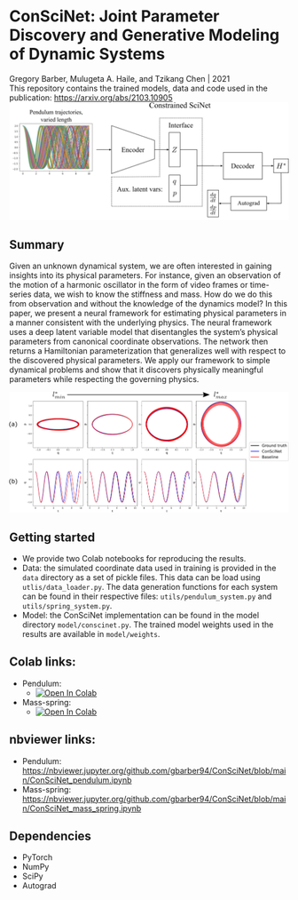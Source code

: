# ConSciNet: Joint Parameter Discovery and Generative Modeling of Dynamic Systems

Gregory Barber, Mulugeta A. Haile, and Tzikang Chen | 2021
<br>
This repository contains the trained models, data and code used in the publication: https://arxiv.org/abs/2103.10905
![](figures/ConSciNet_arch.png)

## Summary

Given an unknown dynamical system, we are often interested in gaining insights into its physical
parameters. For instance, given an observation of the motion of a harmonic oscillator in the form of
video frames or time-series data, we wish to know the stiffness and mass. How
do we do this from observation and without the knowledge of the dynamics model? In this paper,
we present a neural framework for estimating physical parameters in a manner consistent with the
underlying physics. The neural framework uses a deep latent variable model that disentangles the
system’s physical parameters from canonical coordinate observations. The network then returns a
Hamiltonian parameterization that generalizes well with respect to the discovered physical parameters.
We apply our framework to simple dynamical problems and show that it discovers physically
meaningful parameters while respecting the governing physics.

![](figures/ConSciNet_pen.png)

## Getting started
- We provide two Colab notebooks for reproducing the results.
- Data: the simulated coordinate data used in training is provided in the `data` directory as a set of pickle files. This data can be load using `utlis/data_loader.py`. The  data generation functions for each system can be found in their respective files: `utils/pendulum_system.py` and `utils/spring_system.py`. 
- Model: the ConSciNet implementation can be found in the model directory `model/conscinet.py`. The trained model weights used in the results are available in `model/weights`.

## Colab links:
- Pendulum:    
  -  [![Open In Colab](https://colab.research.google.com/assets/colab-badge.svg)](https://github.com/gbarber94/ConSciNet/blob/main/ConSciNet_pendulum.ipynb) <br>
- Mass-spring: 
  -  [![Open In Colab](https://colab.research.google.com/assets/colab-badge.svg)](https://github.com/gbarber94/ConSciNet/blob/main/ConSciNet_mass_spring.ipynb) <br>

## nbviewer links:
- Pendulum: https://nbviewer.jupyter.org/github.com/gbarber94/ConSciNet/blob/main/ConSciNet_pendulum.ipynb
- Mass-spring: https://nbviewer.jupyter.org/github.com/gbarber94/ConSciNet/blob/main/ConSciNet_mass_spring.ipynb

## Dependencies
- PyTorch
- NumPy
- SciPy
- Autograd
